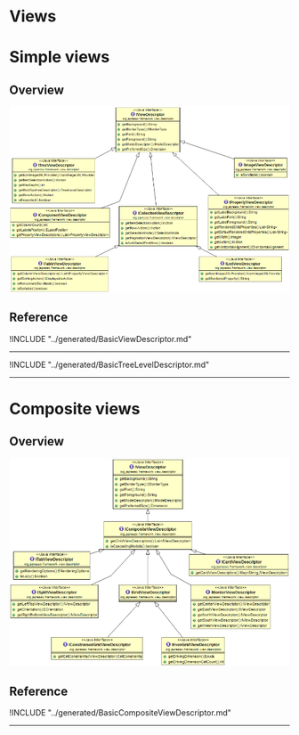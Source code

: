 # Views


<!-- toc -->

# Simple views

## Overview

![View descriptors diagram](../uml/view-descriptors.PNG)

## Reference

!INCLUDE "../generated/BasicViewDescriptor.md"

---

!INCLUDE "../generated/BasicTreeLevelDescriptor.md"

---

# Composite views

## Overview

![View descriptors diagram](../uml/view-descriptors-composite.PNG)

## Reference

!INCLUDE "../generated/BasicCompositeViewDescriptor.md"

---
